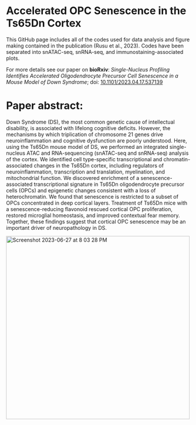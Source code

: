 # Accelerated OPC Senescence in the Ts65Dn Cortex
This GitHub page includes all of the codes used for data analysis and figure making contained in the publication (Rusu et al., 2023).
Codes have been separated into snATAC-seq, snRNA-seq, and immunostaining-associated plots.

For more details see our paper on **bioRxiv**:
*Single-Nucleus Profiling Identifies Accelerated Oligodendrocyte Precursor Cell Senescence in a Mouse Model of Down Syndrome*; doi: [10.1101/2023.04.17.537139](https://www.biorxiv.org/content/10.1101/2023.04.17.537139v1)

# Paper abstract:
Down Syndrome (DS), the most common genetic cause of intellectual disability, is associated with lifelong cognitive deficits. However, the mechanisms by which triplication of chromosome 21 genes drive neuroinflammation and cognitive dysfunction are poorly understood. Here, using the Ts65Dn mouse model of DS, we performed an integrated single-nucleus ATAC and RNA-sequencing (snATAC-seq and snRNA-seq) analysis of the cortex. We identified cell type-specific transcriptional and chromatin-associated changes in the Ts65Dn cortex, including regulators of neuroinflammation, transcription and translation, myelination, and mitochondrial function. We discovered enrichment of a senescence-associated transcriptional signature in Ts65Dn oligodendrocyte precursor cells (OPCs) and epigenetic changes consistent with a loss of heterochromatin. We found that senescence is restricted to a subset of OPCs concentrated in deep cortical layers. Treatment of Ts65Dn mice with a senescence-reducing flavonoid rescued cortical OPC proliferation, restored microglial homeostasis, and improved contextual fear memory. Together, these findings suggest that cortical OPC senescence may be an important driver of neuropathology in DS.


<img width="500" alt="Screenshot 2023-06-27 at 8 03 28 PM" src="https://github.com/bianca-rusu/Accelerated-OPC-Senescence-in-the-Ts65Dn-Cortex/assets/137923312/187eccb1-9b74-4738-99bb-bdec418c5e0b">
